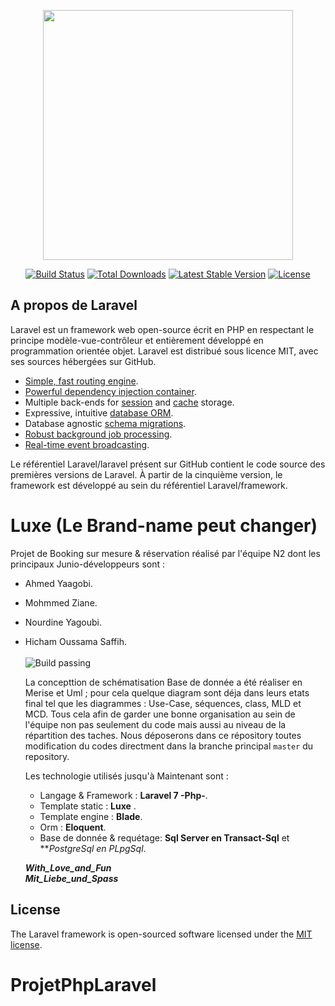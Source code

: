 <p align="center"><img src="https://res.cloudinary.com/dtfbvvkyp/image/upload/v1566331377/laravel-logolockup-cmyk-red.svg" width="400"></p>

<p align="center">
<a href="https://travis-ci.org/laravel/framework"><img src="https://travis-ci.org/laravel/framework.svg" alt="Build Status"></a>
<a href="https://packagist.org/packages/laravel/framework"><img src="https://poser.pugx.org/laravel/framework/d/total.svg" alt="Total Downloads"></a>
<a href="https://packagist.org/packages/laravel/framework"><img src="https://poser.pugx.org/laravel/framework/v/stable.svg" alt="Latest Stable Version"></a>
<a href="https://packagist.org/packages/laravel/framework"><img src="https://poser.pugx.org/laravel/framework/license.svg" alt="License"></a>
</p>

## A propos de Laravel

Laravel est un framework web open-source écrit en PHP en respectant le principe modèle-vue-contrôleur et entièrement développé en programmation orientée objet. Laravel est distribué sous licence MIT, avec ses sources hébergées sur GitHub.

- [Simple, fast routing engine](https://laravel.com/docs/routing).
- [Powerful dependency injection container](https://laravel.com/docs/container).
- Multiple back-ends for [session](https://laravel.com/docs/session) and [cache](https://laravel.com/docs/cache) storage.
- Expressive, intuitive [database ORM](https://laravel.com/docs/eloquent).
- Database agnostic [schema migrations](https://laravel.com/docs/migrations).
- [Robust background job processing](https://laravel.com/docs/queues).
- [Real-time event broadcasting](https://laravel.com/docs/broadcasting).

Le référentiel Laravel/laravel présent sur GitHub contient le code source des premières versions de Laravel. À partir de la cinquième version, le framework est développé au sein du référentiel Laravel/framework.

# Luxe (Le Brand-name peut changer)
Projet de Booking sur mesure & réservation réalisé par l'équipe N2 dont les principaux Junio-développeurs sont :
- Ahmed Yaagobi.
- Mohmmed Ziane.
- Nourdine Yagoubi.
- Hicham Oussama Saffih.
<br> <br>
![Build passing](https://img.shields.io/badge/Contact%20us-Any%20time-yellowgreen)

  La concepttion de schématisation Base de donnée a été réaliser en Merise et Uml ; pour cela quelque diagram sont déja dans leurs etats final tel que les diagrammes : Use-Case, séquences, class, MLD et MCD. Tous cela afin de garder une bonne organisation au sein de l'équipe  non pas seulement du code mais aussi au niveau de la répartition des taches. Nous déposerons dans ce répository toutes modification du codes directment dans la branche principal `master` du repository.
  
  Les technologie utilisés jusqu'à Maintenant sont :
  - Langage & Framework : **Laravel 7 -Php-**.
  - Template static : **Luxe** .
  - Template engine : **Blade**.
  - Orm : **Eloquent**.
  - Base de donnée & requétage: **Sql Server en Transact-Sql** et ***PostgreSql en PLpgSql*.
  
  
  ***_With_Love_and_Fun_*** 
  <br>
  ***_Mit_Liebe_und_Spass_***

## License

The Laravel framework is open-sourced software licensed under the [MIT license](https://opensource.org/licenses/MIT).
# ProjetPhpLaravel
